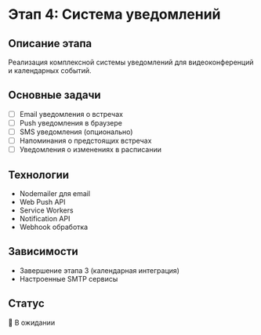 # Этап 4: Система уведомлений

## Описание этапа

Реализация комплексной системы уведомлений для видеоконференций и календарных событий.

## Основные задачи

- [ ] Email уведомления о встречах
- [ ] Push уведомления в браузере
- [ ] SMS уведомления (опционально)
- [ ] Напоминания о предстоящих встречах
- [ ] Уведомления о изменениях в расписании

## Технологии

- Nodemailer для email
- Web Push API
- Service Workers
- Notification API
- Webhook обработка

## Зависимости

- Завершение этапа 3 (календарная интеграция)
- Настроенные SMTP сервисы

## Статус

🔄 В ожидании
